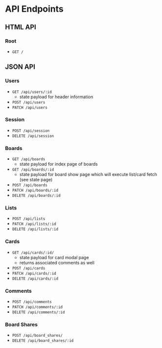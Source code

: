 # API Endpoints

## HTML API

### Root

- `GET /`

## JSON API

### Users
- `GET /api/users/:id`
    - state payload for header information
- `POST /api/users`
- `PATCH /api/users`

### Session
- `POST /api/session`
- `DELETE /api/session`

### Boards
- `GET /api/boards`
    - state payload for index page of boards
- `GET /api/boards/:id`
    - state payload for board show page which will
      execute list/card fetch (see state page)
- `POST /api/boards`
- `PATCH /api/boards/:id`
- `DELETE /api/boards/:id`

### Lists
- `POST /api/lists`
- `PATCH /api/lists/:id`
- `DELETE /api/lists/:id`

### Cards
- `GET /api/cards/:id/`
  - state payload for card modal page
  - returns associated comments as well
- `POST /api/cards`
- `PATCH /api/cards/:id`
- `DELETE /api/cards/:id`

### Comments
- `POST /api/comments`
- `PATCH /api/comments/:id`
- `DELETE /api/comments/:id`

### Board Shares
- `POST /api/board_shares/`
- `DELETE /api/board_shares/:id`
